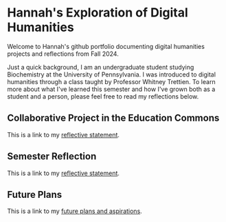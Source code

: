 # Hannah's Exploration of Digital Humanities 

Welcome to Hannah's github portfolio documenting digital humanities projects and reflections from Fall 2024. 

Just a quick background, I am an undergraduate student studying Biochemistry at the University of Pennsylvania. I was introduced to digital humanities through a class taught by Professor Whitney Trettien. To learn more about what I've learned this semester and how I've grown both as a student and a person, please feel free to read my reflections below. 

## Collaborative Project in the Education Commons

This is a link to my [reflective statement](ec_reflection.md).

## Semester Reflection

This is a link to my [reflective statement](reflection.html).

## Future Plans

This is a link to my [future plans and aspirations](lookingforward.html).
